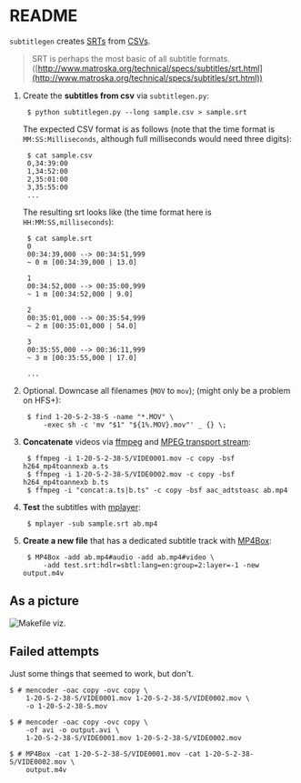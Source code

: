 README
======

`subtitlegen` creates [SRTs](http://en.wikipedia.org/wiki/SubRip) from 
[CSVs](http://en.wikipedia.org/wiki/Comma-separated_values).

> SRT is perhaps the most basic of all subtitle formats. ([http://www.matroska.org/technical/specs/subtitles/srt.html](http://www.matroska.org/technical/specs/subtitles/srt.html))

1. Create the **subtitles from csv** via `subtitlegen.py`:

        $ python subtitlegen.py --long sample.csv > sample.srt

    The expected CSV format is as follows (note that the time format is `MM:SS:Milliseconds`, although full milliseconds would need three digits):

        $ cat sample.csv
        0,34:39:00
        1,34:52:00
        2,35:01:00
        3,35:55:00
        ...

    The resulting srt looks like (the time format here is `HH:MM:SS,milliseconds`):

        $ cat sample.srt
        0
        00:34:39,000 --> 00:34:51,999
        ~ 0 m [00:34:39,000 | 13.0]

        1
        00:34:52,000 --> 00:35:00,999
        ~ 1 m [00:34:52,000 | 9.0]

        2
        00:35:01,000 --> 00:35:54,999
        ~ 2 m [00:35:01,000 | 54.0]

        3
        00:35:55,000 --> 00:36:11,999
        ~ 3 m [00:35:55,000 | 17.0]

        ...


2. Optional. Downcase all filenames (`MOV` to `mov`); (might only be a problem on HFS+):

        $ find 1-20-S-2-38-S -name "*.MOV" \
            -exec sh -c 'mv "$1" "${1%.MOV}.mov"' _ {} \;


3. **Concatenate** videos via [ffmpeg](http://www.ffmpeg.org/) and [MPEG transport stream](http://en.wikipedia.org/wiki/MPEG_transport_stream):

        $ ffmpeg -i 1-20-S-2-38-S/VIDE0001.mov -c copy -bsf h264_mp4toannexb a.ts
        $ ffmpeg -i 1-20-S-2-38-S/VIDE0002.mov -c copy -bsf h264_mp4toannexb b.ts
        $ ffmpeg -i "concat:a.ts|b.ts" -c copy -bsf aac_adtstoasc ab.mp4


4. **Test** the subtitles with [mplayer](http://www.mplayerhq.hu/):

        $ mplayer -sub sample.srt ab.mp4


5. **Create a new file** that has a dedicated subtitle track with [MP4Box](http://gpac.wp.mines-telecom.fr/mp4box/):

        $ MP4Box -add ab.mp4#audio -add ab.mp4#video \
            -add test.srt:hdlr=sbtl:lang=en:group=2:layer=-1 -new output.m4v

As a picture
------------

![Makefile viz.](http://i.imgur.com/6qHrqgC.png "Makefile viz. Thanks vak (https://github.com/vak/makefile2dot)")

Failed attempts
---------------

Just some things that seemed to work, but don't.

    $ # mencoder -oac copy -ovc copy \
        1-20-S-2-38-S/VIDE0001.mov 1-20-S-2-38-S/VIDE0002.mov \
        -o 1-20-S-2-38-S.mov

    $ # mencoder -oac copy -ovc copy \
        -of avi -o output.avi \
        1-20-S-2-38-S/VIDE0001.mov 1-20-S-2-38-S/VIDE0002.mov

    $ # MP4Box -cat 1-20-S-2-38-S/VIDE0001.mov -cat 1-20-S-2-38-S/VIDE0002.mov \
        output.m4v
